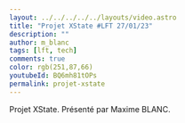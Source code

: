 ```yaml
---
layout: ../../../../../layouts/video.astro
title: "Projet XState #LFT 27/01/23"
description: ""
author: m_blanc
tags: [lft, tech]
comments: true
color: rgb(251,87,66)
youtubeId: BQ6mh81tOPs
permalink: projet-xstate
---
```


Projet XState.
Présenté par Maxime BLANC.
